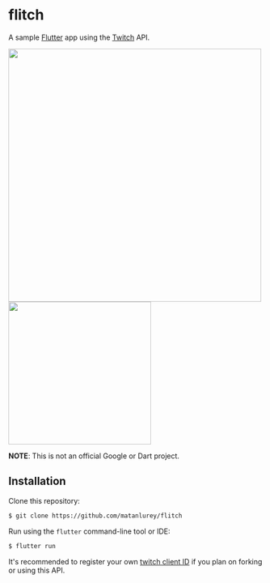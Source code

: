 # flitch

A sample [Flutter](https://flutter.io) app using the [Twitch][twitch] API.

[twitch]: https://pub.dartlang.org/packages/twitch

<img src="https://user-images.githubusercontent.com/168174/27517809-3dd6f9fa-5987-11e7-9666-bed14842f39d.png" height="500" />
<img src="https://user-images.githubusercontent.com/126604/27004641-c4134720-4e0c-11e7-8a77-2856eea750c9.gif" width="282" />

**NOTE**: This is not an official Google or Dart project.

## Installation

Clone this repository: 

```bash
$ git clone https://github.com/matanlurey/flitch
```

Run using the `flutter` command-line tool or IDE:

```bash
$ flutter run
```

It's recommended to register your own [twitch client ID][client_id] if you plan on forking or using this API.

[client_id]: https://www.twitch.tv/settings/connections
